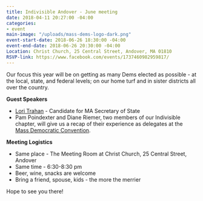 ```yaml
---
title: Indivisible Andover - June meeting
date: 2018-04-11 20:27:00 -04:00
categories:
- event
main-image: "/uploads/mass-dems-logo-dark.png"
event-start-date: 2018-06-26 18:30:00 -04:00
event-end-date: 2018-06-26 20:30:00 -04:00
Location: Christ Church, 25 Central Street, Andover, MA 01810
RSVP-link: https://www.facebook.com/events/1737460982959817/
---
```


Our focus this year will be on getting as many Dems elected as possible - at the local, state, and federal levels; on our home turf and in sister districts all over the country. 

**Guest Speakers**
* [Lori Trahan](https://loritrahan.com/) - Candidate for MA Secretary of State
* Pam Poindexter and Diane Riemer, two members of our Indivisible chapter, will give us a recap of their experience as delegates at the [Mass Democratic Convention](https://massdems.org/convention/).

**Meeting Logistics**
* Same place - The Meeting Room at Christ Church, 25 Central Street, Andover
* Same time - 6:30-8:30 pm
* Beer, wine, snacks are welcome 
* Bring a friend, spouse, kids - the more the merrier

Hope to see you there!